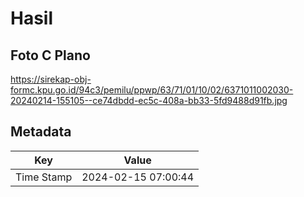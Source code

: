 # Hasil

## Foto C Plano

https://sirekap-obj-formc.kpu.go.id/94c3/pemilu/ppwp/63/71/01/10/02/6371011002030-20240214-155105--ce74dbdd-ec5c-408a-bb33-5fd9488d91fb.jpg


## Metadata

| Key        | Value               |
| ---------- | ------------------- |
| Time Stamp | 2024-02-15 07:00:44 |



